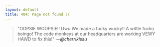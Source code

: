 ```yaml
---
layout: default
title: 404: Page not found :(
---
```


<blockquote>
"OOPSIE WOOPSIE!! Uwu We made a fucky wucky!! A wittle fucko boingo! The code monkeys at our headquarters are working VEWY HAWD to fix this!"  
<cite>—<a hrel="https://twitter.com/cherrikissu">@cherrikissu</a></cite>
</blockquote>